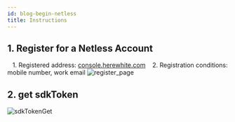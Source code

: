 ```yaml
---
id: blog-begin-netless
title: Instructions
---
```


## 1. Register for a Netless Account

   1. Registered address: [console.herewhite.com](https://console.herewhite.com/zh-CN/register/)
   2. Registration conditions: mobile number, work email
   ![register_page](/img/register_page.jpg)

## 2. get sdkToken

   ![sdkTokenGet](/img/sdkTokenGet.jpg)
